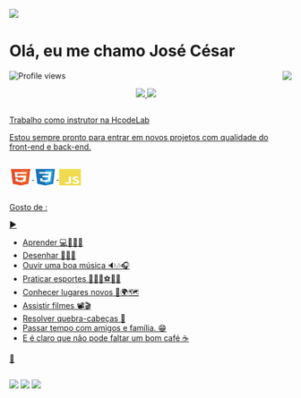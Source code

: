 <img src="https://raw.githubusercontent.com/kaueMarques/kaueMarques/master/hi.gif" width="30px"><h1> Olá, eu me chamo José César </h1>
<img align="right" height="590em" src="https://raw.githubusercontent.com/gist/JCDantas/a30ade53919c2128d48c691dadc3686c/raw/dd5c2024e77637dbb019cb0f85608da3a3969bf4/github.card.svg"/>


<p align="left"> <img src="https://komarev.com/ghpvc/?username=JCDantas&color=yellow" alt="Profile views" /> </p>


<div align="center">
  <a href="https://github.com/JCDantas">
  <img height="180em" src="https://github-readme-stats.vercel.app/api?username=JCdantas&show_icons=true&theme=dark&include_all_commits=true&count_private=true"/>
  <img height="180em" src="https://github-readme-stats.vercel.app/api/top-langs/?username=JCDantas&layout=compact&langs_count=7&theme=dark"/>
</div>

  ##

<p>Trabalho como instrutor na HcodeLab</p>
<p>Estou sempre pronto para entrar em novos projetos com qualidade do front-end e back-end.</p>
  
<div style="display: inline_block"><br>
  <img align="center" alt="César-HTML" height="30" width="40" src="https://raw.githubusercontent.com/devicons/devicon/master/icons/html5/html5-original.svg">
  <img align="center" alt="César-CSS" height="30" width="40" src="https://raw.githubusercontent.com/devicons/devicon/master/icons/css3/css3-original.svg">
  <img align="center" alt="César-Js" height="30" width="40" src="https://raw.githubusercontent.com/devicons/devicon/master/icons/javascript/javascript-plain.svg">
</div>
 
  ##

Gosto de :

▶️
  
  - Aprender 💻🧑🏼‍💻
  - Desenhar ✍🏼📝
  - Ouvir uma boa música 🔉🎶🎧
  - Praticar esportes ⛹🏼🚴⚽🏈🏀
  - Conhecer lugares novos 🚀🌍🗺️
  - Assistir filmes 📽️🎬
  - Resolver quebra-cabeças 🧩
  - Passar tempo com amigos e família. 😁 
  - E é claro que não pode faltar um bom café ☕

🔁
  
  ##
  
  <div>
  <a href="https://instagram.com/cesar_jcad" target="_blank"><img src="https://img.shields.io/badge/-Instagram-%23E4405F?style=for-the-badge&logo=instagram&logoColor=white" target="_blank"></a>
  <a href="https://discord.gg/JCésar#8856" target="_blank"><img src="https://img.shields.io/badge/Discord-7289DA?style=for-the-badge&logo=discord&logoColor=white" target="_blank"></a>
   <a href="https:https://www.linkedin.com/in/jos%C3%A9-c%C3%A9sar-dantas-434006228/" target="_blank"><img src="https://img.shields.io/badge/-LinkedIn-%230077B5?style=for-the-badge&logo=linkedin&logoColor=white" target="_blank"></a>

</div>



